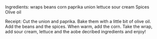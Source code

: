 Ingredients:
wraps
beans
corn
paprika
union
lettuce
sour cream
Spices
Olive oil

Receipt:
Cut the union and paprika. 
Bake them with a little bit of olive oil. 
Add the beans and the spices. 
When warm, add the corn. 
Take the wrap, add sour cream, lettuce and the aobe decribed ingredients and enjoy!
